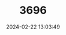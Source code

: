 ---
title: "3696"
category: "Cambarus harti"
draft: false
date: 2024-02-22 13:03:49
languages:
  English: ["Piedmont Blue Burrower"]
---